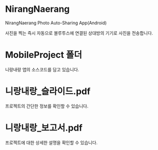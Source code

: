 # NirangNaerang
NirangNaerang Photo Auto-Sharing App(Android) 

사진을 찍는 즉시 자동으로 블루투스에 연결된 상대방의 기기로 사진을 전송합니다.

# MobileProject 폴더
니랑내랑 앱의 소스코드를 담고 있습니다.

# 니랑내랑_슬라이드.pdf
프로젝트의 간단한 정보를 확인할 수 있습니다.

# 니랑내랑_보고서.pdf
프로젝트에 대한 상세한 설명을 확인할 수 있습니다.

